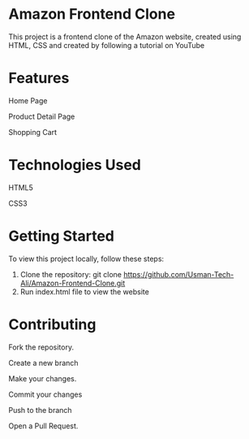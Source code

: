 # Amazon Frontend Clone

This project is a frontend clone of the Amazon website, created using HTML, CSS and created by following a tutorial on YouTube

# Features

Home Page

Product Detail Page

Shopping Cart

# Technologies Used

HTML5

CSS3

# Getting Started

To view this project locally, follow these steps:

1.  Clone the repository:
    git clone https://github.com/Usman-Tech-Ali/Amazon-Frontend-Clone.git
2.  Run index.html file to view the website

# Contributing

Fork the repository.

Create a new branch

Make your changes.

Commit your changes

Push to the branch

Open a Pull Request.

 
